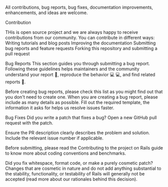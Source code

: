 All contributions, bug reports, bug fixes, documentation improvements, enhancements, and ideas are welcome.

Contribution

THis is open source project and we are always happy to receive contributions from our community. You can contribute in different ways:
Writing tutorials and blog posts
Improving the documentation
Submitting bug reports and feature requests
Forking this repository and submitting a pull request

Bug Reports
This section guides you through submitting a bug report. Following these guidelines helps maintainers and the community understand your report 📝, reproduce the behavior 💻 💻, and find related reports 🔎.

Before creating bug reports, please check this list as you might find out that you don't need to create one. When you are creating a bug report, please include as many details as possible. Fill out the required template, the information it asks for helps us resolve issues faster.

Bug Fixes
Did you write a patch that fixes a bug?
Open a new GitHub pull request with the patch.

Ensure the PR description clearly describes the problem and solution. Include the relevant issue number if applicable.

Before submitting, please read the Contributing to the project on Rails guide to know more about coding conventions and benchmarks.

Did you fix whitespace, format code, or make a purely cosmetic patch?
Changes that are cosmetic in nature and do not add anything substantial to the stability, functionality, or testability of Rails will generally not be accepted (read more about our rationales behind this decision).

